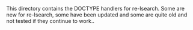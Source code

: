 This directory contains the DOCTYPE handlers for re-Isearch.
Some are new for re-Isearch, some have been updated and some are quite old and not tested if they continue to work..

